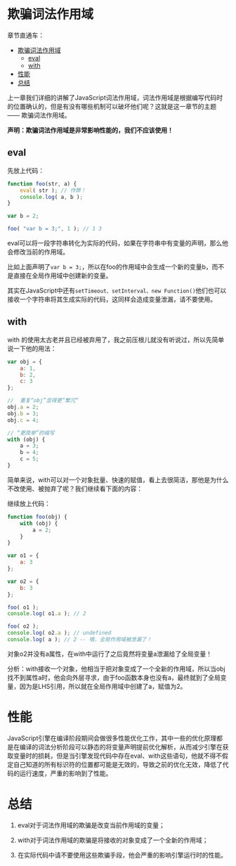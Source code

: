 # 欺骗词法作用域

章节直通车：
<!-- TOC -->

- [欺骗词法作用域](#欺骗词法作用域)
  - [eval](#eval)
  - [with](#with)
- [性能](#性能)
- [总结](#总结)

<!-- /TOC -->

上一章我们详细的讲解了JavaScript词法作用域，词法作用域是根据编写代码时的位置确认的，但是有没有哪些机制可以破坏他们呢？这就是这一章节的主题 —— 欺骗词法作用域。

**声明：欺骗词法作用域是非常影响性能的，我们不应该使用！**

## eval

先放上代码：

```js
function foo(str, a) {
	eval( str ); // 作弊！
	console.log( a, b );
}

var b = 2;

foo( "var b = 3;", 1 ); // 1 3
```

eval可以将一段字符串转化为实际的代码，如果在字符串中有变量的声明，那么他会修改当前的作用域。

比如上面声明了`var b = 3;`，所以在foo的作用域中会生成一个新的变量b，而不是直接在全局作用域中创建新的变量。

其实在JavaScript中还有`setTimeout、setInterval、new Function()`他们也可以接收一个字符串将其生成实际的代码，这同样会造成变量泄漏，请不要使用。


## with

with 的使用太古老并且已经被弃用了，我之前压根儿就没有听说过，所以先简单说一下他的用法：

```js
var obj = {
	a: 1,
	b: 2,
	c: 3
};

//  重复“obj”显得更“繁冗”
obj.a = 2;
obj.b = 3;
obj.c = 4;

// “更简单”的缩写
with (obj) {
	a = 3;
	b = 4;
	c = 5;
}
```

简单来说，with可以对一个对象批量、快速的赋值，看上去很简洁，那他是为什么不改使用、被抛弃了呢？我们继续看下面的内容：

继续放上代码：

```js
function foo(obj) {
	with (obj) {
		a = 2;
	}
}

var o1 = {
	a: 3
};

var o2 = {
	b: 3
};

foo( o1 );
console.log( o1.a ); // 2

foo( o2 );
console.log( o2.a ); // undefined
console.log( a ); // 2 -- 哦，全局作用域被泄漏了！
```

对象o2并没有a属性，在with中运行了之后竟然将变量a泄漏给了全局变量！

分析：with接收一个对象，他相当于把对象变成了一个全新的作用域，所以当obj找不到属性a时，他会向外层寻求，由于foo函数本身也没有a，最终就到了全局变量，因为是LHS引用，所以就在全局作用域中创建了a，赋值为2。


# 性能

JavaScript引擎在编译阶段期间会做很多性能优化工作，其中一些的优化原理都是在编译的词法分析阶段可以静态的将变量声明提前优化解析，从而减少引擎在获取变量时的损耗，但是当引擎发现代码中存在eval、with这些语句，他就不得不假定自己知道的所有标识符的位置都可能是无效的，导致之前的优化无效，降低了代码的运行速度，严重的影响到了性能。


# 总结

1. eval对于词法作用域的欺骗是改变当前作用域的变量；

2. with对于词法作用域的欺骗是将接收的对象变成了一个全新的作用域；

3. 在实际代码中请不要使用这些欺骗手段，他会严重的影响引擎运行时的性能。